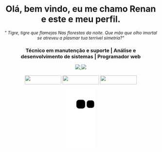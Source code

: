 

<h1 align="center">Olá, bem vindo, eu me chamo Renan e este e meu perfil.</h1>

<p align="center" style="font-size: apparentlyThisDontWorkHere;"><i>"
Tigre, tigre que flamejas
Nas florestas da noite.
Que mão que olho imortal
se atreveu a plasmar tua terrível simetria?"</i></p>

<h3 align="center">Técnico em manutenção e suporte | Análise e desenvolvimento de sistemas | Programador web</h3>

<div align="center">
  <a href="https://github.com/Ryotruuser">
  <img height="180em" src="https://github-readme-stats.vercel.app/api/top-langs/?username=ryotruuser&theme=chartreuse-dark&layout=compact&langs_count=6">
  <img height="180em" src="https://github-readme-stats.vercel.app/api?username=Ryotruuser&show_icons=true&theme=chartreuse-dark&include_all_commits=true&count_private=true"> </a>
</div>
<Br>
  
<div align="center"> 
  <!--<a href="https://www.youtube.com/channel/UC_-uuuZbY0AAt9CViNzvc-Q" target="_blank"><img src="https://img.shields.io/badge/YouTube-FF0000?style=for-the-badge&logo=youtube&logoColor=white" target="_blank"></a>-->
  <a href="https://www.instagram.com/riionansr" target="_blank"><img height="30px" width="120px" src="https://img.shields.io/badge/-Instagram-%23E4405F?style=for-the-badge&logo=instagram&logoColor=white" target="_blank"></a>
  <a href="https://www.linkedin.com/in/renan-ramos-1a5b221b9/" target="_blank"><img height="30px" width="120px" src="https://img.shields.io/badge/-LinkedIn-%230077B5?style=for-the-badge&logo=linkedin&logoColor=white" target="_blank"></a> 
  <a href = "https://codepen.io/Ryotruuser" target="_blank"><img height="30px" width="120px" src="https://netology-university.bitbucket.io/guides/img/codepen1-1.jpg" target="_blank"></a>

  ![Snake animation](https://github.com/rafaballerini/rafaballerini/blob/output/github-contribution-grid-snake.svg)
 
</div>
  

